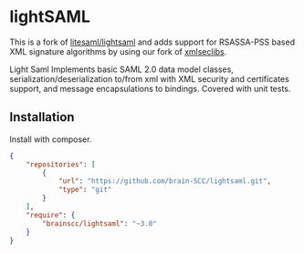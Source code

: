 # lightSAML

This is a fork of [litesaml/lightsaml](https://github.com/litesaml/lightsaml) and adds support for RSASSA-PSS based XML signature algorithms by using our fork of [xmlseclibs](https://github.com/brain-SCC/xmlseclibs).

Light Saml Implements basic SAML 2.0 data model classes, serialization/deserialization to/from xml with XML security and
certificates support, and message encapsulations to bindings. Covered with unit tests.

## Installation

Install with composer.

```json
{
    "repositories": [
        {
            "url": "https://github.com/brain-SCC/lightsaml.git",
            "type": "git"
        }
    ],
    "require": {
        "brainscc/lightsaml": "~3.0"
    }
}
```
